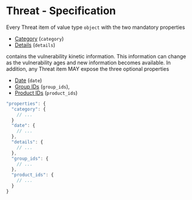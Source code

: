 # Threat - Specification

Every Threat item of value type `object` with the two mandatory properties

* [Category](threat/category-spec.en.md) (`category`)
* [Details](threat/details-spec.en.md) (`details`)

contains the vulnerability kinetic information. This information can change as
the vulnerability ages and new information becomes available. In addition, any
Threat item MAY expose the three optional properties

* [Date](threat/date-spec.en.md) (`date`)
* [Group IDs](threat/group_ids-spec.en.md) (`group_ids`),
* [Product IDs](threat/product_ids-spec.en.md) (`product_ids`)

```javascript
"properties": {
  "category": {
    // ...
  }
  "date": {
    // ...
  },
  "details": {
    // ...
  },
  "group_ids": {
    // ...
  },
  "product_ids": {
    // ...
  }
}
```
